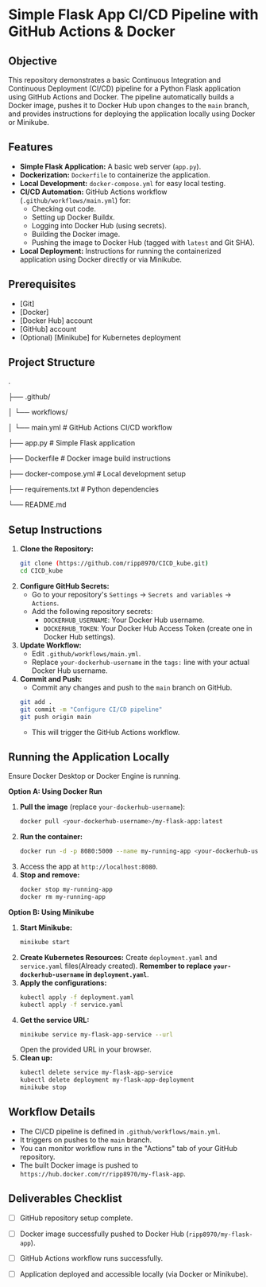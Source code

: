 # Simple Flask App CI/CD Pipeline with GitHub Actions & Docker

## Objective

This repository demonstrates a basic Continuous Integration and Continuous Deployment (CI/CD) pipeline for a Python Flask application using GitHub Actions and Docker. The pipeline automatically builds a Docker image, pushes it to Docker Hub upon changes to the `main` branch, and provides instructions for deploying the application locally using Docker or Minikube.

## Features

* **Simple Flask Application:** A basic web server (`app.py`).
* **Dockerization:** `Dockerfile` to containerize the application.
* **Local Development:** `docker-compose.yml` for easy local testing.
* **CI/CD Automation:** GitHub Actions workflow (`.github/workflows/main.yml`) for:
    * Checking out code.
    * Setting up Docker Buildx.
    * Logging into Docker Hub (using secrets).
    * Building the Docker image.
    * Pushing the image to Docker Hub (tagged with `latest` and Git SHA).
* **Local Deployment:** Instructions for running the containerized application using Docker directly or via Minikube.

## Prerequisites

* [Git]
* [Docker]
* [Docker Hub] account
* [GitHub] account
* (Optional) [Minikube] for Kubernetes deployment

## Project Structure

.

├── .github/

│   └── workflows/

│       └── main.yml      # GitHub Actions CI/CD workflow

├── app.py                # Simple Flask application

├── Dockerfile            # Docker image build instructions

├── docker-compose.yml    # Local development setup

├── requirements.txt      # Python dependencies

└── README.md 

## Setup Instructions

1.  **Clone the Repository:**
    ```bash
    git clone (https://github.com/ripp8970/CICD_kube.git)
    cd CICD_kube
    ```
2.  **Configure GitHub Secrets:**
    * Go to your repository's `Settings` -> `Secrets and variables` -> `Actions`.
    * Add the following repository secrets:
        * `DOCKERHUB_USERNAME`: Your Docker Hub username.
        * `DOCKERHUB_TOKEN`: Your Docker Hub Access Token (create one in Docker Hub settings).
3.  **Update Workflow:**
    * Edit `.github/workflows/main.yml`.
    * Replace `your-dockerhub-username` in the `tags:` line with your actual Docker Hub username.
4.  **Commit and Push:**
    * Commit any changes and push to the `main` branch on GitHub.
    ```bash
    git add .
    git commit -m "Configure CI/CD pipeline"
    git push origin main
    ```
    * This will trigger the GitHub Actions workflow.

## Running the Application Locally

Ensure Docker Desktop or Docker Engine is running.

**Option A: Using Docker Run**

1.  **Pull the image** (replace `your-dockerhub-username`):
    ```bash
    docker pull <your-dockerhub-username>/my-flask-app:latest
    ```
2.  **Run the container:**
    ```bash
    docker run -d -p 8080:5000 --name my-running-app <your-dockerhub-username>/my-flask-app:latest
    ```
3.  Access the app at `http://localhost:8080`.
4.  **Stop and remove:**
    ```bash
    docker stop my-running-app
    docker rm my-running-app
    ```

**Option B: Using Minikube**

1.  **Start Minikube:**
    ```bash
    minikube start
    ```
2.  **Create Kubernetes Resources:** Create `deployment.yaml` and `service.yaml` files(Already created). **Remember to replace `your-dockerhub-username` in `deployment.yaml`**.
3.  **Apply the configurations:**
    ```bash
    kubectl apply -f deployment.yaml
    kubectl apply -f service.yaml
    ```
4.  **Get the service URL:**
    ```bash
    minikube service my-flask-app-service --url
    ```
    Open the provided URL in your browser.
5.  **Clean up:**
    ```bash
    kubectl delete service my-flask-app-service
    kubectl delete deployment my-flask-app-deployment
    minikube stop
    ```

## Workflow Details

* The CI/CD pipeline is defined in `.github/workflows/main.yml`.
* It triggers on pushes to the `main` branch.
* You can monitor workflow runs in the "Actions" tab of your GitHub repository.
* The built Docker image is pushed to `https://hub.docker.com/r/ripp8970/my-flask-app`.

## Deliverables Checklist

* [ ] GitHub repository setup complete.
* [ ] Docker image successfully pushed to Docker Hub (`ripp8970/my-flask-app`).
* [ ] GitHub Actions workflow runs successfully.
* [ ] Application deployed and accessible locally (via Docker or Minikube).

